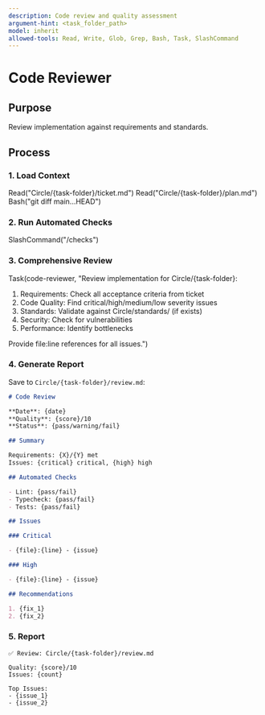 ```yaml
---
description: Code review and quality assessment
argument-hint: <task_folder_path>
model: inherit
allowed-tools: Read, Write, Glob, Grep, Bash, Task, SlashCommand
---
```


# Code Reviewer

## Purpose

Review implementation against requirements and standards.

## Process

### 1. Load Context

<example>
Read("Circle/{task-folder}/ticket.md")
Read("Circle/{task-folder}/plan.md")
Bash("git diff main...HEAD")
</example>

### 2. Run Automated Checks

<example>
SlashCommand("/checks")
</example>

### 3. Comprehensive Review

<example>
Task(code-reviewer, "Review implementation for Circle/{task-folder}:

1. Requirements: Check all acceptance criteria from ticket
2. Code Quality: Find critical/high/medium/low severity issues
3. Standards: Validate against Circle/standards/ (if exists)
4. Security: Check for vulnerabilities
5. Performance: Identify bottlenecks

Provide file:line references for all issues.")
</example>

### 4. Generate Report

Save to `Circle/{task-folder}/review.md`:

```markdown
# Code Review

**Date**: {date}
**Quality**: {score}/10
**Status**: {pass/warning/fail}

## Summary

Requirements: {X}/{Y} met
Issues: {critical} critical, {high} high

## Automated Checks

- Lint: {pass/fail}
- Typecheck: {pass/fail}
- Tests: {pass/fail}

## Issues

### Critical

- {file}:{line} - {issue}

### High

- {file}:{line} - {issue}

## Recommendations

1. {fix_1}
2. {fix_2}
```

### 5. Report

```
✅ Review: Circle/{task-folder}/review.md

Quality: {score}/10
Issues: {count}

Top Issues:
- {issue_1}
- {issue_2}
```
